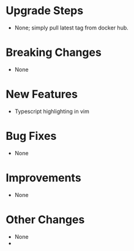 # Upgrade Steps
- None; simply pull latest tag from docker hub.

# Breaking Changes
- None

# New Features
- Typescript highlighting in vim

# Bug Fixes
- None

# Improvements
- None

# Other Changes
- None
-
